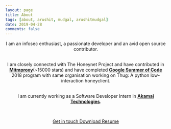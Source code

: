 ```yaml
---
layout: page
title: About
tags: [about, arushit, mudgal, arushitmudgal]
date: 2019-04-28
comments: false
---
```


<center>I am an infosec enthusiast, a passionate developer and an avid open source contributor.<br><br>

I am closely connected with The Honeynet Project and have contributed in <a href="https://mitmproxy.org/" target="_blank"><b>Mitmproxy</b></a>(~15000 stars) and have completed <a href="https://summerofcode.withgoogle.com/" target="_blank"><b>Google Summer of Code</b></a> 2018 program with same organisation working on Thug: A python low-interaction honeyclient.<br><br>

I am currently working as a Software Developer Intern in <a href="https://www.akamai.com/" target="_blank"><b>Akamai Technologies</b></a>.<br></center>
<br>
<center>
    <a class="btn" href="mailto:{{ site.email }}/">
        Get in touch
    </a>
    <a class="btn" target="_blank" href="{{ site.baseurl }}/{{site.resumeurl}}">
        Download Resume
    </a>
</center>

